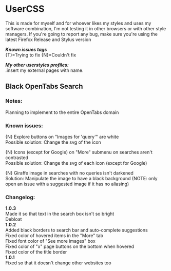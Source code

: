 # UserCSS
This is made for myself and for whoever likes my styles and uses my software combination, I'm not testing it in other browsers or with other style managers. If you're going to report any bug, make sure you're using the latest Firefox Release and Stylus version

***Known issues tags***<br>
{T}=Trying to fix {N}=Couldn't fix

***My other userstyles profiles:***<br>
.insert my external pages with name.

## Black OpenTabs Search
### Notes:
Planning to implement to the entire OpenTabs domain
### Known issues:
{N} Explore buttons on "Images for 'query'" are white<br>
Possible solution: Change the svg of the icon

{N} Icons (except for Google) on "More" submenu on searches aren't contrasted<br>
Possible solution: Change the svg of each icon (except for Google)

{N} Giraffe image in searches with no queries isn't darkened<br>
Solution: Manipulate the image to have a black background (NOTE: only open an issue with a suggested image if it has no aliasing)
### Changelog:
**1.0.3**<br>
Made it so that text in the search box isn't so bright<br>
Debloat<br>
**1.0.2**<br>
Added black borders to search bar and auto-complete suggestions<br>
Fixed color of hovered items in the "More" tab<br>
Fixed font color of "See more images" box<br>
Fixed color of "x" page buttons on the bottom when hovered<br>
Fixed color of the title border<br>
**1.0.1**<br>
Fixed so that it doesn't change other websites too<br>
